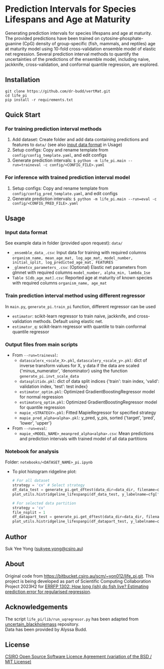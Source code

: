 # Prediction Intervals for Species Lifespans and Age at Maturity

Generating prediction intervals for species lifespans and age at maturity.
The provided predictions have been trained on cytosine-phosphate-guanine (CpG) density of group-specific (fish, mammals, and reptiles) age at maturity model using 10-fold cross-validation ensemble model of elastic net regression. Several prediction interval methods to quantify the uncertainties of the predictions of the ensemble model, including naive, jackknife, cross-validation, and conformal quantile regression, are explored.

## Installation
```
git clone https://github.com/dr-budd/vertMat.git
cd life_pi
pip install -r requirements.txt
```

## Quick Start
### For training prediction interval methods
1. Add dataset: Create folder and add data containing predictions and features to `data/` (see also [input data format](#input-data-format) in Usage)
2. Setup configs: Copy and rename template from `config/config_template.yaml`, and edit configs
3. Generate prediction intervals: `$ python -m life_pi.main --run=traineval -c config/<CONFIG_FILE>.yaml`
### For inference with trained prediction interval model
1. Setup configs: Copy and rename template from `config/config_pred_template.yaml`, and edit configs
2. Generate prediction intervals: `$ python -m life_pi.main --run=eval -c config/<CONFIG_PRED_FILE>.yaml`

## Usage
### Input data format
See example data in folder (provided upon request): `data/`
- `_ensemble_data_.csv`: Input data for training with required columns `organism_name, mean_age_mat, log_age_mat, model_number, initial_split, log_predicted_age_mat, FEATURES`
- `_glmnetcv_parameters_.csv`: (Optional) Elastic net parameters from glmnet with required columns `model_number, alpha_min, lambda_1se`
- `Table S[db_age_mat].csv`: Reported age at maturity of known species with required columns `organism_name, age_mat`
### Train prediction interval method using different regressor
In `main.py`, `generate_pi.train_pi` function, different regressor can be used
- `estimator`: scikit-learn regressor to train naive, jackknife, and cross-validation methods. Default using elastic net.
- `estimator_q`: scikit-learn regressor with quantile to train conformal quantile regressor
### Output files from main scripts
- From `--run=traineval`:
  - `datascalerx_<scale_X>.pkl`, `datascalery_<scale_y>.pkl`: dict of inverse transform values for X, y data if the data are scaled {'minus_numerator', 'denominator} using the function `generate_pi.invt_scale_data`
  - `datasplitidx.pkl`: dict of data split indices {'train': train index, 'valid': validation index, 'test': test index}
  - `estimator_optim.pkl`: Optimized GradientBoostingRegressor model for normal regression
  - `estimatorq_optim.pkl`: Optimized GradientBoostingRegressor model for quantile regression
  - `mapie_<STRATEGY>.pkl`: Fitted MapieRegressor for specified strategy
  - `mapie_pred_alpha<alpha>.pkl`: y_pred, y_pis, sorted {'target', 'pred', 'lower', 'upper'}
- From `--run=eval`:
  - `mapie_<MODEL_NAME>_meanpred_alpha<alpha>.csv`: Mean predictions and prediction intervals with trained model of all data partitions
### Notebook for analysis
Folder: `notebooks/<DATASET_NAME>_pi.ipynb`
- To plot histogram ridgeline plot:
  ```python
  # For all dataset
  strategy = 'cv' # Select strategy
  df_data_test = generate_pi.get_dftest(data_dir=data_dir, filename=cfg['filename'], file_nsplit=0, output_dir=output_dir, y_labelname=cfg['y_labelname'], strategy=strategy)
  plot_utils.histridgeline_lifespanpi(df_data_test, y_labelname=cfg['y_labelname'], df_datareport=df_datareport, use_baggedpred=True, strategy=strategy, ylabel='Age at Maturity (years)', save_plotname=False)
  
  # For selected data partition
  strategy = 'cv'
  file_nsplit = 1
  df_datapart_test = generate_pi.get_dftest(data_dir=data_dir, filename=cfg['filename'], file_nsplit=file_nsplit, output_dir=output_dir, y_labelname=cfg['y_labelname'], strategy=strategy)
  plot_utils.histridgeline_lifespanpi(df_datapart_test, y_labelname=cfg['y_labelname'], df_datareport=df_datareport, use_baggedpred=False, strategy=strategy, ylabel='Age at Maturity (years)', save_plotname=False)
  ```

<!-- 
## TODO
- add multiprocessing all partitions in traineval or in for loop and edit file_nsplit in bash script for Petrichor
 -->

## Author
Suk Yee Yong (sukyee.yong@csiro.au)

## About
Original code from https://bitbucket.csiro.au/scm/~yon012/life_pi.git. This project is being developed as part of Scientific Computing Collaboration Project 2023H2 for [ERRFP 1302: How long (ish) do fish live? Estimating prediction error for regularised regression](https://confluence.csiro.au/pages/viewpage.action?spaceKey=SCinternal&title=ERRFP-1302).

## Acknowledgements
The script `life_pi/lib/run_uqregresor.py` has been adapted from [uncertain_blackholemass](https://github.com/yongsukyee/uncertain_blackholemass) repository.  
Data has been provided by Alyssa Budd.  

## License
[CSIRO Open Source Software Licence Agreement (variation of the BSD / MIT License)](LICENSE.txt)
